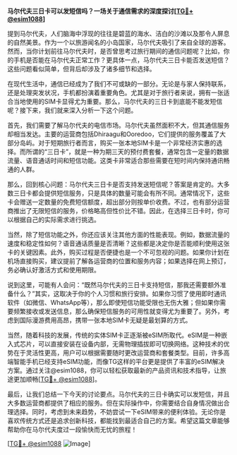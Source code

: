 **马尔代夫三日卡可以发短信吗？一场关于通信需求的深度探讨[[TG💪+ @esim1088](https://t.me/s/esim1088)]**

提到马尔代夫，人们脑海中浮现的往往是碧蓝的海水、洁白的沙滩以及那令人屏息的自然美景。作为一个以旅游闻名的小岛国家，马尔代夫吸引了来自全球的游客。然而，当你计划前往马尔代夫时，是否曾思考过旅行期间的通信问题呢？比如，你的手机是否能在马尔代夫正常工作？更具体一点，马尔代夫三日卡能否发送短信？这些问题看似简单，但背后却涉及了诸多细节和选择。

在现代生活中，通信已经成为了我们不可或缺的一部分。无论是与家人保持联系，还是处理突发状况，手机都扮演着重要角色。尤其是对于旅行者来说，拥有一张适合当地使用的SIM卡显得尤为重要。那么，马尔代夫的三日卡到底能不能发短信呢？接下来，我们就来深入分析一下这个问题。

首先，我们需要了解马尔代夫的电信市场。马尔代夫虽然面积不大，但其通信服务却相当发达。主要的运营商包括Dhiraagu和Ooredoo，它们提供的服务覆盖了大部分岛屿。对于短期旅行者而言，购买一张本地SIM卡是一个非常经济实惠的选择。而所谓的“三日卡”，就是一种为期三天的预付费套餐，通常包含一定量的数据流量、语音通话时间和短信功能。这类卡非常适合那些需要在短时间内保持通讯畅通的人群。

那么，回到核心问题：马尔代夫三日卡是否支持发送短信呢？答案是肯定的。大多数三日卡都会提供短信服务，只是具体的数量可能会有所不同。通常情况下，这些卡会赠送一定数量的免费短信额度，超出部分则按单价收费。不过，也有部分运营商推出了无限短信的服务，价格略高但性价比不错。因此，在选择三日卡时，你可以根据自己的实际需求进行挑选。

当然，除了短信功能之外，你还应该关注其他方面的性能表现。例如，数据流量的速度和稳定性如何？语音通话质量是否清晰？这些都是决定你是否能顺利使用这张卡的关键因素。此外，购买过程是否便捷也是一个不可忽视的问题。如果你计划在机场直接购买，建议提前了解各运营商的位置和服务内容；如果选择在网上预订，务必确认好激活方式和使用期限。

说到这里，可能有人会问：“既然马尔代夫的三日卡支持短信，那我还需要额外准备什么？”其实，这取决于你的个人习惯和旅行安排。如果你习惯了使用即时通讯软件（如微信、WhatsApp等），那么即使短信功能受限也无伤大雅；但如果你需要频繁接收或发送信息，那么确保短信服务的可用性就变得尤为重要了。另外，考虑到国际漫游费用高昂，携带一张本地SIM卡无疑是最划算的方式。

当然，随着科技的发展，传统的实体SIM卡正逐渐被eSIM所取代。eSIM是一种嵌入式芯片，可以直接安装在设备内部，无需物理插拔即可切换网络。这种技术的优势在于灵活性更高，用户可以根据需要随时更改运营商和套餐类型。目前，许多高端智能手机已经支持eSIM功能，而像TG这样的平台更是提供了丰富的eSIM解决方案。通过关注@esim1088，你可以轻松获取最新的产品资讯和技术指导，让旅途更加顺畅[[TG💪+ @esim1088](https://t.me/s/esim1088)]。

最后，让我们总结一下今天的讨论要点。马尔代夫的三日卡确实可以发短信，并且大多数运营商都提供了相应的服务。但在实际操作中，你需要结合自身情况做出合理选择。同时，考虑到未来趋势，不妨尝试一下eSIM带来的便利体验。无论你是喜欢传统方式还是追求创新科技，都能找到最适合自己的方案。希望这篇文章能够帮助你在马尔代夫度过一段愉快而无忧的旅程！

[[TG💪+ @esim1088](https://t.me/s/esim1088) ![Image](https://i.postimg.cc/4NQfJmqS/Snipaste-2025-05-13-00-14-12.png)]